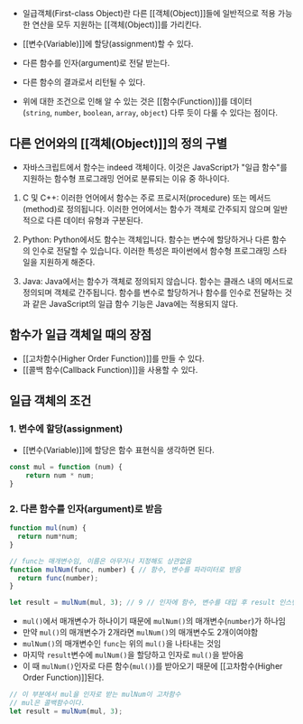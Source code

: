 - 일급객체(First-class Object)란 다른 [[객체(Object)]]들에 일반적으로 적용 가능한 연산을 모두 지원하는 [[객체(Object)]]를 가리킨다. 

 - [[변수(Variable)]]에 할당(assignment)할 수 있다.
 - 다른 함수를 인자(argument)로 전달 받는다.
 - 다른 함수의 결과로서 리턴될 수 있다.

- 위에 대한 조건으로 인해 알 수 있는 것은 [[함수(Function)]]를 데이터(`string`, `number`, `boolean`, `array`, `object`) 다루 듯이 다룰 수 있다는 점이다.

## 다른 언어와의 [[객체(Object)]]의 정의 구별

- 자바스크립트에서 함수는 indeed 객체이다. 이것은 JavaScript가 "일급 함수"를 지원하는 함수형 프로그래밍 언어로 분류되는 이유 중 하나이다.

1. C 및 C++: 이러한 언어에서 함수는 주로 프로시저(procedure) 또는 메서드(method)로 정의됩니다. 이러한 언어에서는 함수가 객체로 간주되지 않으며 일반적으로 다른 데이터 유형과 구분된다.

2. Python: Python에서도 함수는 객체입니다. 함수는 변수에 할당하거나 다른 함수의 인수로 전달할 수 있습니다. 이러한 특성은 파이썬에서 함수형 프로그래밍 스타일을 지원하게 해준다.

3. Java: Java에서는 함수가 객체로 정의되지 않습니다. 함수는 클래스 내의 메서드로 정의되며 객체로 간주됩니다. 함수를 변수로 할당하거나 함수를 인수로 전달하는 것과 같은 JavaScript의 일급 함수 기능은 Java에는 적용되지 않다.

## 함수가 일급 객체일 때의 장점

- [[고차함수(Higher Order Function)]]를 만들 수 있다.
- [[콜백 함수(Callback Function)]]을 사용할 수 있다.


## 일급 객체의 조건

### 1. 변수에 할당(assignment)

- [[변수(Variable)]]에 할당은 함수 표현식을 생각하면 된다.

```javascript
const mul = function (num) {
	return num * num;
}
```

### 2. 다른 함수를 인자(argument)로 받음

```javascript
function mul(num) {
  return num*num;
}

// func는 매개변수임, 이름은 아무거나 지정해도 상관없음
function mulNum(func, number) { // 함수, 변수를 파라미터로 받음
  return func(number);
}

let result = mulNum(mul, 3); // 9 // 인자에 함수, 변수를 대입 후 result 인스턴스로 받음
```

- `mul()`에서 매개변수가 하나이기 때문에 `mulNum()`의 매개변수(`number`)가 하나임
- 만약 `mul()`의 매개변수가 2개라면 `mulNum()`의 매개변수도 2개이여야함
- `mulNum()`의 매개변수인 `func`는 위의 `mul()`을 나타내는 것임
- 마지막 `result`변수에 `mulNum()`을 할당하고 인자로 `mul()`을 받아옴
- 이 때 `mulNum()`인자로 다른 함수(`mul()`)를 받아오기 때문에 [[고차함수(Higher Order Function)]]된다.

```javascript
// 이 부분에서 mul을 인자로 받는 mulNum이 고차함수
// mul은 콜백함수이다.
let result = mulNum(mul, 3); 
```